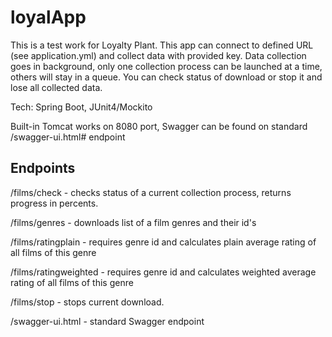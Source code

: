 # loyalApp
This is a test work for Loyalty Plant. This app can connect to defined URL (see application.yml) and collect data with provided key.
Data collection goes in background, only one collection process can be launched at a time, others will stay in a queue.
You can check status of download or stop it and lose all collected data.

Tech: Spring Boot, JUnit4/Mockito

Built-in Tomcat works on 8080 port, Swagger can be found on standard /swagger-ui.html# endpoint

## Endpoints

/films/check - checks status of a current collection process, returns progress in percents.

/films/genres - downloads list of a film genres and their id's

/films/ratingplain - requires genre id and calculates plain average rating of all films of this genre

/films/ratingweighted - requires genre id and calculates weighted average rating of all films of this genre

/films/stop - stops current download.

/swagger-ui.html - standard Swagger endpoint

